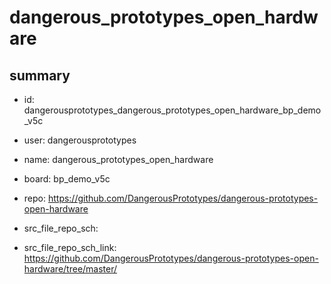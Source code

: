 # dangerous_prototypes_open_hardware
 
## summary 
* id: dangerousprototypes_dangerous_prototypes_open_hardware_bp_demo_v5c
* user: dangerousprototypes
* name: dangerous_prototypes_open_hardware
* board: bp_demo_v5c
* repo: https://github.com/DangerousPrototypes/dangerous-prototypes-open-hardware



* src_file_repo_sch: 
* src_file_repo_sch_link: https://github.com/DangerousPrototypes/dangerous-prototypes-open-hardware/tree/master/







